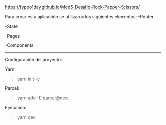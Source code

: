 https://fypoo1day.github.io/Mod5-Desafio-Rock-Papper-Scissors/

Para crear esta aplicación se utilizaron los siguientes elementos:
-Router

-State

-Pages

-Components

---

Configuración del proyecto:

Yarn:

> yarn init -y

Parcel:

> yarn add -D parcel@next

Ejecución:

> yarn dev
